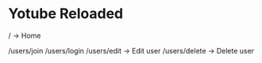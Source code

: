 # Yotube Reloaded

/ -> Home

/users/join
/users/login
/users/edit -> Edit user
/users/delete -> Delete user

